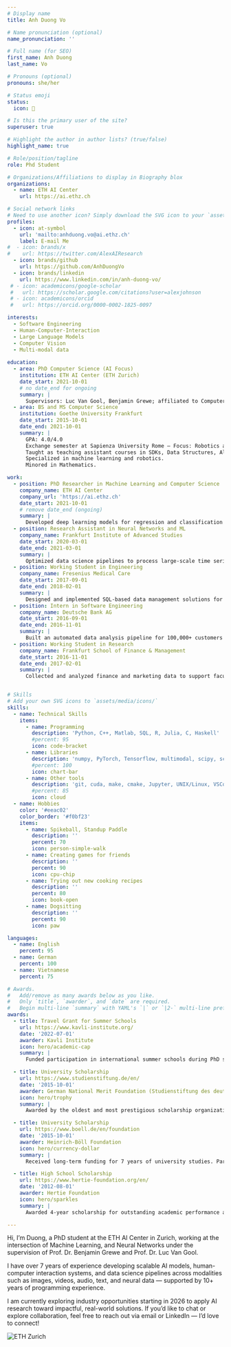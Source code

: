 ```yaml
---
# Display name
title: Anh Duong Vo 

# Name pronunciation (optional)
name_pronunciation: ''

# Full name (for SEO)
first_name: Anh Duong
last_name: Vo

# Pronouns (optional)
pronouns: she/her

# Status emoji
status:
  icon: 🚀

# Is this the primary user of the site?
superuser: true

# Highlight the author in author lists? (true/false)
highlight_name: true

# Role/position/tagline
role: Phd Student

# Organizations/Affiliations to display in Biography blox
organizations:
  - name: ETH AI Center
    url: https://ai.ethz.ch

# Social network links
# Need to use another icon? Simply download the SVG icon to your `assets/media/icons/` folder.
profiles:
  - icon: at-symbol
    url: 'mailto:anhduong.vo@ai.ethz.ch'
    label: E-mail Me
#  - icon: brands/x
#    url: https://twitter.com/AlexAIResearch
  - icon: brands/github
    url: https://github.com/AnhDuongVo
  - icon: brands/linkedin
    url: https://www.linkedin.com/in/anh-duong-vo/
 # - icon: academicons/google-scholar
 #   url: https://scholar.google.com/citations?user=alexjohnson
 # - icon: academicons/orcid
 #   url: https://orcid.org/0000-0002-1825-0097

interests:
  - Software Engineering
  - Human-Computer-Interaction
  - Large Language Models
  - Computer Vision
  - Multi-modal data
  
education:
  - area: PhD Computer Science (AI Focus)
    institution: ETH AI Center (ETH Zurich)
    date_start: 2021-10-01
    # no date_end for ongoing
    summary: |
      Supervisors: Luc Van Gool, Benjamin Grewe; affiliated to Computer Vision Lab and Institute of Neuroinformatics
  - area: BS and MS Computer Science
    institution: Goethe University Frankfurt
    date_start: 2015-10-01
    date_end: 2021-10-01
    summary: |
      GPA: 4.0/4.0
      Exchange semester at Sapienza University Rome – Focus: Robotics and AI
      Taught as teaching assistant courses in SDKs, Data Structures, Algorithm Design, Python, and SQL
      Specialized in machine learning and robotics.
      Minored in Mathematics. 

work:
  - position: PhD Researcher in Machine Learning and Computer Science
    company_name: ETH AI Center
    company_url: 'https://ai.ethz.ch'
    date_start: 2021-10-01
    # remove date_end (ongoing)
    summary: |
      Developed deep learning models for regression and classification problems with multi-modal data, tackling challenges of limited data availability through self-supervised learning. Engineered scalable ML pipelines, reducing computation time from 30 days to 1 day (30x improvement). Technologies used: Python, Git, Cuda, GPU/CPU, Matlab, Hugging Face, Docker, Diffusion and Generative Models, NLP, Dimensionality Reduction (PCA), Computer Vision.
  - position: Research Assistant in Neural Networks and ML
    company_name: Frankfurt Institute of Advanced Studies
    date_start: 2020-03-01
    date_end: 2021-03-01
    summary: |
      Optimized data science pipelines to process large-scale time series datasets with improved efficiency. Technologies used: Python, C/C++, Julia.
  - position: Working Student in Engineering
    company_name: Fresenius Medical Care
    date_start: 2017-09-01
    date_end: 2018-02-01
    summary: |
      Designed and implemented SQL-based data management solutions for 4 teams. Developed a department-wide website and optimized data handling workflows. Technologies used: SQL, HTML, SDKs, APIs.
  - position: Intern in Software Engineering
    company_name: Deutsche Bank AG
    date_start: 2016-09-01
    date_end: 2016-11-01
    summary: |
      Built an automated data analysis pipeline for 100,000+ customers to streamline financial reporting. Assisted in migrating 2 teams to Agile methodologies, optimizing data processing workflows. Technologies used: SQL, R, Jira, SDKs, APIs.
  - position: Working Student in Research
    company_name: Frankfurt School of Finance & Management
    date_start: 2016-11-01
    date_end: 2017-02-01
    summary: |
      Collected and analyzed finance and marketing data to support faculty research projects.


# Skills
# Add your own SVG icons to `assets/media/icons/`
skills:
  - name: Technical Skills
    items:
      - name: Programming
        description: 'Python, C++, Matlab, SQL, R, Julia, C, Haskell'
        #percent: 95
        icon: code-bracket
      - name: Libraries
        description: 'numpy, PyTorch, Tensorflow, multimodal, scipy, scikit-learn, matplotlib, OpenCV'
        #percent: 100
        icon: chart-bar
      - name: Other tools
        description: 'git, cuda, make, cmake, Jupyter, UNIX/Linux, VSCode, bash, Xcode, Latex, SDKs, APIs, Hugging Face, Docker, Parallel Computing, HPC, GPU/CPU'
        #percent: 85
        icon: cloud
  - name: Hobbies
    color: '#eeac02'
    color_border: '#f0bf23'
    items:
      - name: Spikeball, Standup Paddle
        description: ''
        percent: 70
        icon: person-simple-walk
      - name: Creating games for friends
        description: ''
        percent: 90
        icon: cpu-chip
      - name: Trying out new cooking recipes
        description: ''
        percent: 80
        icon: book-open
      - name: Dogsitting
        description: ''
        percent: 90
        icon: paw

languages:
  - name: English
    percent: 95
  - name: German
    percent: 100
  - name: Vietnamese
    percent: 75

# Awards.
#   Add/remove as many awards below as you like.
#   Only `title`, `awarder`, and `date` are required.
#   Begin multi-line `summary` with YAML's `|` or `|2-` multi-line prefix and indent 2 spaces below.
awards:
  - title: Travel Grant for Summer Schools
    url: https://www.kavli-institute.org/
    date: '2022-07-01'
    awarder: Kavli Institute
    icon: hero/academic-cap
    summary: |
      Funded participation in international summer schools during PhD studies (July–August 2022), supporting advanced training in machine learning and neuroscience.

  - title: University Scholarship
    url: https://www.studienstiftung.de/en/
    date: '2015-10-01'
    awarder: German National Merit Foundation (Studienstiftung des deutschen Volkes)
    icon: hero/trophy
    summary: |
      Awarded by the oldest and most prestigious scholarship organization in Germany (top 0.4% of students) for exceptional academic excellence and societal engagement. Attended 30+ seminars and summer schools on Applied Machine Learning, Ethics in ML, Interdisciplinary Life Sciences, and Politics.

  - title: University Scholarship
    url: https://www.boell.de/en/foundation
    date: '2015-10-01'
    awarder: Heinrich-Böll Foundation
    icon: hero/currency-dollar
    summary: |
      Received long-term funding for 7 years of university studies. Participated in interdisciplinary programs on sustainability, politics, and science communication.

  - title: High School Scholarship
    url: https://www.hertie-foundation.org/en/
    date: '2012-08-01'
    awarder: Hertie Foundation
    icon: hero/sparkles
    summary: |
      Awarded 4-year scholarship for outstanding academic performance and leadership potential. Participated in 25+ seminars and summer schools on Politics and Sciences.

---
```


Hi, I’m Duong, a PhD student at the ETH AI Center in Zurich, working at the intersection of Machine Learning, and Neural Networks under the supervision of Prof. Dr. Benjamin Grewe and Prof. Dr. Luc Van Gool.

I have over 7 years of experience developing scalable AI models, human-computer interaction systems, and data science pipelines across modalities such as images, videos, audio, text, and neural data — supported by 10+ years of programming experience.

I am currently exploring industry opportunities starting in 2026 to apply AI research toward impactful, real-world solutions. If you’d like to chat or explore collaboration, feel free to reach out via email or LinkedIn — I’d love to connect!

<div class="affiliations">
  <img src="/media/logos/logos.png" alt="ETH Zurich">
</div>